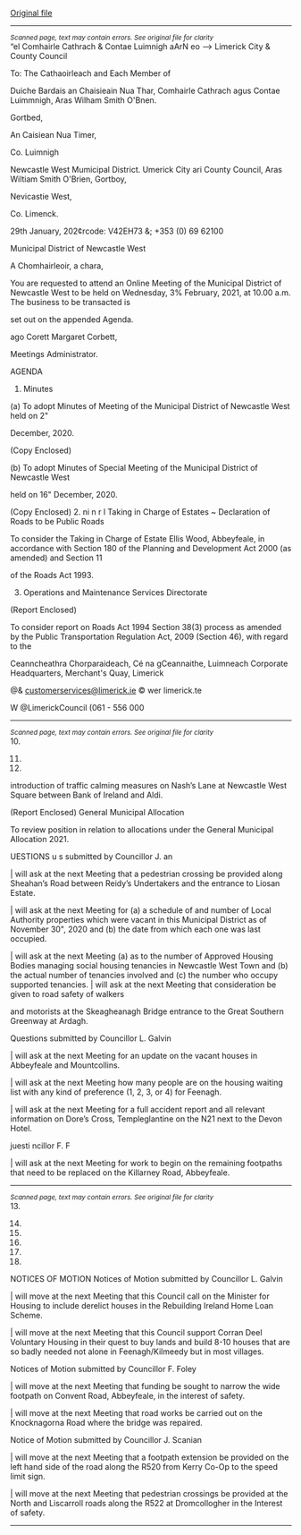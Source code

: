 [Original file](https://www.limerick.ie/sites/default/files/media/documents/2021-02/00-2021-02-03-agenda.pdf)

---
*<small>Scanned page, text may contain errors. See original file for clarity</small>*  
“el Comhairle Cathrach
& Contae Luimnigh
aArN eo
—> Limerick City
& County Council

To: The Cathaoirleach and Each Member of

Duiche Bardais an Chaisieain Nua Thar,
Comhairle Cathrach agus Contae Luimmnigh,
Aras Wilham Smith O'Bnen.

Gortbed,

An Caisiean Nua Timer,

Co. Luimnigh

Newcastle West Mumicipal District.
Umerick City ari County Council,
Aras Wiltiam Smith O'Brien,
Gortboy,

Nevicastie West,

Co. Limenck.

29th January, 202¢rcode: V42EH73
&; +353 (0) 69 62100

Municipal District of Newcastle West

A Chomhairleoir, a chara,

You are requested to attend an Online Meeting of the Municipal District of Newcastle West
to be held on Wednesday, 3% February, 2021, at 10.00 a.m. The business to be transacted is

set out on the appended Agenda.

ago Corett
Margaret Corbett,

Meetings Administrator.

AGENDA

1. Minutes

(a) To adopt Minutes of Meeting of the Municipal District of Newcastle West held on 2"

December, 2020.

(Copy Enclosed)

(b) To adopt Minutes of Special Meeting of the Municipal District of Newcastle West

held on 16" December, 2020.

(Copy Enclosed)
2. ni n r l
Taking in Charge of Estates ~ Declaration of Roads to be Public Roads

To consider the Taking in Charge of Estate Ellis Wood, Abbeyfeale, in accordance with
Section 180 of the Planning and Development Act 2000 (as amended) and Section 11

of the Roads Act 1993.

3. Operations and Maintenance Services Directorate

(Report Enclosed)

To consider report on Roads Act 1994 Section 38(3) process as amended by the
Public Transportation Regulation Act, 2009 (Section 46), with regard to the

Ceanncheathra Chorparaideach, Cé na gCeannaithe, Luimneach
Corporate Headquarters, Merchant's Quay, Limerick

@& customerservices@limerick.ie
© wer limerick.te

W @LimerickCouncil
(061 - 556 000


---
*<small>Scanned page, text may contain errors. See original file for clarity</small>*  
10.

11.

12.

introduction of traffic calming measures on Nash’s Lane at Newcastle West Square
between Bank of Ireland and Aldi.

(Report Enclosed)
General Municipal Allocation

To review position in relation to allocations under the General Municipal Allocation
2021.

UESTIONS
u s submitted by Councillor J. an

| will ask at the next Meeting that a pedestrian crossing be provided along Sheahan’s
Road between Reidy’s Undertakers and the entrance to Liosan Estate.

| will ask at the next Meeting for (a) a schedule of and number of Local Authority
properties which were vacant in this Municipal District as of November 30", 2020
and (b) the date from which each one was last occupied.

| will ask at the next Meeting (a) as to the number of Approved Housing Bodies
managing social housing tenancies in Newcastle West Town and (b) the actual
number of tenancies involved and (c) the number who occupy supported tenancies.
| will ask at the next Meeting that consideration be given to road safety of walkers

and motorists at the Skeagheanagh Bridge entrance to the Great Southern Greenway
at Ardagh.

Questions submitted by Councillor L. Galvin

| will ask at the next Meeting for an update on the vacant houses in Abbeyfeale and
Mountcollins.

| will ask at the next Meeting how many people are on the housing waiting list with
any kind of preference (1, 2, 3, or 4) for Feenagh.

| will ask at the next Meeting for a full accident report and all relevant information on
Dore’s Cross, Templeglantine on the N21 next to the Devon Hotel.

juesti ncillor F. F

| will ask at the next Meeting for work to begin on the remaining footpaths that need
to be replaced on the Killarney Road, Abbeyfeale.


---
*<small>Scanned page, text may contain errors. See original file for clarity</small>*  
13.

14.

15.

16.

17.

18.

NOTICES OF MOTION
Notices of Motion submitted by Councillor L. Galvin

| will move at the next Meeting that this Council call on the Minister for Housing to
include derelict houses in the Rebuilding Ireland Home Loan Scheme.

| will move at the next Meeting that this Council support Corran Deel Voluntary
Housing in their quest to buy lands and build 8-10 houses that are so badly needed
not alone in Feenagh/Kilmeedy but in most villages.

Notices of Motion submitted by Councillor F. Foley

| will move at the next Meeting that funding be sought to narrow the wide footpath
on Convent Road, Abbeyfeale, in the interest of safety.

| will move at the next Meeting that road works be carried out on the Knocknagorna
Road where the bridge was repaired.

Notice of Motion submitted by Councillor J. Scanian

| will move at the next Meeting that a footpath extension be provided on the left
hand side of the road along the R520 from Kerry Co-Op to the speed limit sign.

| will move at the next Meeting that pedestrian crossings be provided at the North
and Liscarroll roads along the R522 at Dromcollogher in the Interest of safety.


---
